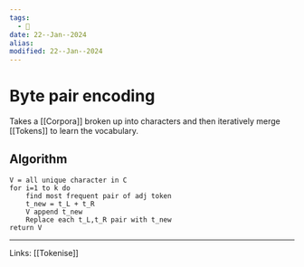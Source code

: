 ```yaml
---
tags:
  - 🌱
date: 22--Jan--2024
alias: 
modified: 22--Jan--2024
---
```

# Byte pair encoding
Takes a [[Corpora]] broken up into characters and then iteratively merge [[Tokens]] to learn the vocabulary.
## Algorithm 
```psuedo
V = all unique character in C
for i=1 to k do
    find most frequent pair of adj token
    t_new = t_L + t_R
    V append t_new
    Replace each t_L,t_R pair with t_new
return V
```

---
Links: [[Tokenise]]
